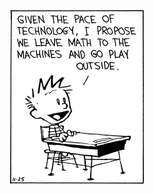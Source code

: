 <div align="center">
  <img src="given-the-pace-of-technology.png" alt="Given the pace of technlogy">
</div>
